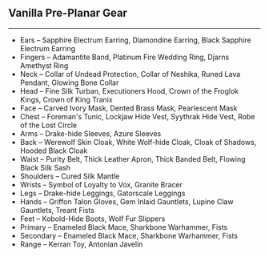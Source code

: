 ## Vanilla Pre-Planar Gear

---
* Ears – Sapphire Electrum Earring, Diamondine Earring, Black Sapphire Electrum Earring
* Fingers – Adamantite Band, Platinum Fire Wedding Ring, Djarns Amethyst Ring
* Neck – Collar of Undead Protection, Collar of Neshika, Runed Lava Pendant, Glowing Bone Collar
* Head – Fine Silk Turban, Executioners Hood, Crown of the Froglok Kings, Crown of King Tranix
* Face – Carved Ivory Mask, Dented Brass Mask, Pearlescent Mask
* Chest – Foreman's Tunic, Lockjaw Hide Vest, Syythrak Hide Vest, Robe of the Lost Circle
* Arms – Drake-hide Sleeves, Azure Sleeves
* Back – Werewolf Skin Cloak, White Wolf-hide Cloak, Cloak of Shadows, Hooded Black Cloak
* Waist – Purity Belt, Thick Leather Apron, Thick Banded Belt, Flowing Black Silk Sash
* Shoulders – Cured Silk Mantle
* Wrists – Symbol of Loyalty to Vox, Granite Bracer
* Legs – Drake-hide Leggings, Gatorscale Leggings
* Hands – Griffon Talon Gloves, Gem Inlaid Gauntlets, Lupine Claw Gauntlets, Treant Fists
* Feet – Kobold-Hide Boots, Wolf Fur Slippers
* Primary – Enameled Black Mace, Sharkbone Warhammer, Fists
* Secondary – Enameled Black Mace, Sharkbone Warhammer, Fists
* Range – Kerran Toy, Antonian Javelin

